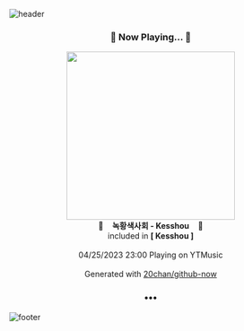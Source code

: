 ![header](https://capsule-render.vercel.app/api?type=wave&height=170&section=header&fontColor=090707&fontAlignX=45&fontAlignY=65&fontSize=100)

<h3 align="center">🎵 Now Playing... 🎵</h3>
<p align="center">
  <a href="https://music.youtube.com/watch?v=DM1zy4qCGBo">
    <img width="300" src="https://lh3.googleusercontent.com/KmXfP-37OBqn96JetgGJmCz6uY0glvx2nWJbAQxfngUhQVgInbLwxRrzm7QirOOOsPejJ2LxCmUrzLTj">
  </a>
  <br>
  🎵&nbsp&nbsp&nbsp <b>녹황색사회 - Kesshou</b> &nbsp&nbsp&nbsp🎵
  <br>
  included in <b>[ Kesshou ]</b>
  
  <br />
  <br />
  04/25/2023 23:00 Playing on YTMusic
  <br />
  <br />
  Generated with <a href="https://github.com/20chan/github-now">20chan/github-now</a>
</p>

<h3 align="center">•••</h3>

![footer](https://capsule-render.vercel.app/api?type=wave&height=150&section=footer)
